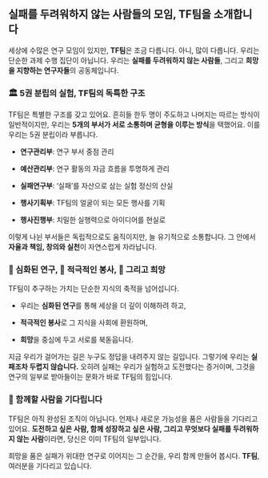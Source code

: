 ## 실패를 두려워하지 않는 사람들의 모임, TF팀을 소개합니다

세상에 수많은 연구 모임이 있지만, **TF팀**은 조금 다릅니다. 아니, 많이 다릅니다.
우리는 단순한 과제 수행 집단이 아닙니다. 우리는 **실패를 두려워하지 않는 사람들**, 그리고 **희망을 지향하는 연구자들**의 공동체입니다.

### 🏛️ 5권 분립의 실험, TF팀의 독특한 구조

TF팀은 특별한 구조를 갖고 있어요. 흔히들 한두 명이 주도하고 나머지는 따르는 방식이 일반적이지만, 우리는 **5개의 부서가 서로 소통하며 균형을 이루는 방식**을 택했어요. 이를 우리는 5권 분립이라 부릅니다.

- **연구관리부**: 연구 부서 중점 관리

- **예산관리부**: 연구 활동의 자금 흐름을 투명하게 관리

- **실패연구부**: ‘실패’를 자산으로 삼는 실험 정신의 산실

- **행사기획부**: TF팀의 얼굴이 되는 모든 행사를 기획

- **행사진행부**: 치밀한 실행력으로 아이디어를 현실로

이렇게 나뉜 부서들은 독립적으로도 움직이지만, 늘 유기적으로 소통합니다. 그 안에서 **자율과 책임, 창의와 실천**이 자연스럽게 자라납니다.

### 🔬 심화된 연구, 🌱 적극적인 봉사, 🌈 그리고 희망

TF팀이 추구하는 가치는 단순한 지식의 축적을 넘어섭니다.

- 우리는 **심화된 연구**를 통해 세상을 더 깊이 이해하려 하고,

- **적극적인 봉사**로 그 지식을 사회에 환원하며,

- **희망**을 중심에 두고 서로를 북돋웁니다.

지금 우리가 걸어가는 길은 누구도 정답을 내려주지 않는 길입니다. 그렇기에 우리는 **실패조차 두렵지 않습니다.**
오히려 실패는 우리가 실험하고 도전했다는 증거이며, 그것을 연구의 일부로 받아들이는 문화가 바로 TF팀의 힘입니다.

### 🙋 함께할 사람을 기다립니다

TF팀은 아직 완성된 조직이 아닙니다. 언제나 새로운 가능성을 품은 사람들을 기다리고 있어요.
**도전하고 싶은 사람, 함께 성장하고 싶은 사람, 그리고 무엇보다 실패를 두려워하지 않는 사람**이라면,
당신은 이미 TF팀의 일부입니다.

희망을 품은 실패가 위대한 연구로 이어지는 그 순간을, 우리 함께 만들어 봅시다.
**TF팀**, 여러분을 기다리고 있습니다.
